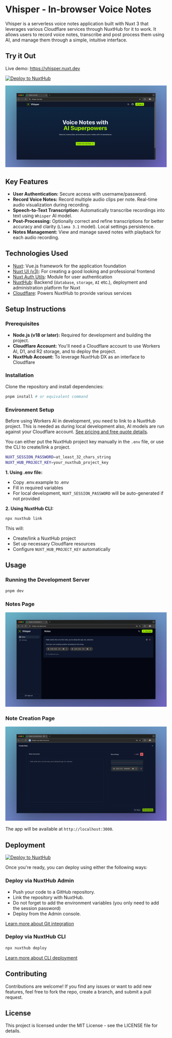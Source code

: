 # Vhisper - In-browser Voice Notes

Vhisper is a serverless voice notes application built with Nuxt 3 that leverages various Cloudflare services through NuxtHub for it to work. It allows users to record voice notes, transcribe and post process them using AI, and manage them through a simple, intuitive interface.

## Try it Out

Live demo: <https://vhisper.nuxt.dev>

[![Deploy to NuxtHub](https://hub.nuxt.com/button.svg)](https://hub.nuxt.com/new?template=vhisper)

![Vhisper Home Page](.github/resources/home.png)

## Key Features

- **User Authentication:** Secure access with username/password.
- **Record Voice Notes:** Record multiple audio clips per note. Real-time audio visualization during recording.
- **Speech-to-Text Transcription:** Automatically transcribe recordings into text using `Whisper` AI model.
- **Post-Processing:** Optionally correct and refine transcriptions for better accuracy and clarity (`Llama 3.1` model). Local settings persistence.
- **Notes Management:** View and manage saved notes with playback for each audio recording.

## Technologies Used

- [Nuxt](https://nuxt.com): Vue.js framework for the application foundation
- [Nuxt UI (v3)](https://ui3.nuxt.com): For creating a good looking and professional frontend
- [Nuxt Auth Utils](https://github.com/atinux/nuxt-auth-utils): Module for user authentication
- [NuxtHub](https://hub.nuxt.com): Backend (`database`, `storage`, `AI` etc.), deployment and administration platform for Nuxt
- [Cloudflare](https://developers.cloudflare.com): Powers NuxtHub to provide various services

## Setup Instructions

### Prerequisites

- **Node.js (v18 or later):** Required for development and building the project.
- **Cloudflare Account:** You'll need a Cloudflare account to use Workers AI, D1, and R2 storage, and to deploy the project.
- **NuxtHub Account:** To leverage NuxtHub DX as an interface to Cloudflare

### Installation

Clone the repository and install dependencies:

```bash
pnpm install # or equivalent command
```

### Environment Setup

Before using Workers AI in development, you need to link to a NuxtHub project. This is needed as during local development also, AI models are run against your Cloudflare account. [See pricing and free quote details](https://developers.cloudflare.com/workers-ai/platform/pricing).

You can either put the NuxtHub project key manually in the `.env` file, or use the CLI to create/link a project.

```bash
NUXT_SESSION_PASSWORD=at_least_32_chars_string
NUXT_HUB_PROJECT_KEY=your_nuxthub_project_key
```

**1. Using .env file:**

- Copy .env.example to .env
- Fill in required variables
- For local development, `NUXT_SESSION_PASSWORD` will be auto-generated if not provided

**2. Using NuxtHub CLI:**

```bash
npx nuxthub link
```

This will:

- Create/link a NuxtHub project
- Set up necessary Cloudflare resources
- Configure `NUXT_HUB_PROJECT_KEY` automatically

## Usage

### Running the Development Server

```bash
pnpm dev
```

### Notes Page

![Vhisper Notes Page](.github/resources/notes.png)

### Note Creation Page

![Vhisper Note Creation Page](.github/resources/create.png)

The app will be available at `http://localhost:3000`.

## Deployment

[![Deploy to NuxtHub](https://hub.nuxt.com/button.svg)](https://hub.nuxt.com/new?template=vhisper)

Once you're ready, you can deploy using either the following ways:

### Deploy via NuxtHub Admin

- Push your code to a GitHub repository.
- Link the repository with NuxtHub.
- Do not forget to add the environment variables (you only need to add the session password)
- Deploy from the Admin console.

[Learn more about Git integration](https://hub.nuxt.com/docs/getting-started/deploy#cloudflare-pages-ci)

### Deploy via NuxtHub CLI

```bash
npx nuxthub deploy
```

[Learn more about CLI deployment](https://hub.nuxt.com/docs/getting-started/deploy#nuxthub-cli)

## Contributing

Contributions are welcome! If you find any issues or want to add new features, feel free to fork the repo, create a branch, and submit a pull request.

## License

This project is licensed under the MIT License - see the LICENSE file for details.
